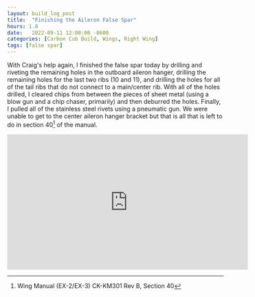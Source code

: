 ```yaml
---
layout: build_log_post
title:  "Finishing the Aileron False Spar"
hours: 1.8
date:   2022-09-11 12:00:00 -0600
categories: [Carbon Cub Build, Wings, Right Wing]
tags: [false spar]
---
```


With Craig's help again, I finished the false spar today by drilling and riveting the remaining holes in the outboard aileron hanger, drilling the remaining holes for the last two ribs (10 and 11), and drilling the holes for all of the tail ribs that do not connect to a main/center rib. With all of the holes drilled, I cleared chips from between the pieces of sheet metal (using a blow gun and a chip chaser, primarily) and then deburred the holes. Finally, I pulled all of the stainless steel rivets using a pneumatic gun. We were unable to get to the center aileron hanger bracket but that is all that is left to do in section 40[^section-40-ref] of the manual.

<iframe width="560" height="315" src="https://www.youtube.com/embed/Px5D9xAjp5w" title="YouTube video player" frameborder="0" allow="accelerometer; autoplay; clipboard-write; encrypted-media; gyroscope; picture-in-picture" allowfullscreen></iframe>

[^section-40-ref]: Wing Manual (EX-2/EX-3) CK-KM301 Rev B, Section 40